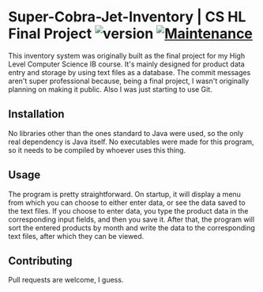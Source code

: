 # Super-Cobra-Jet-Inventory | CS HL Final Project ![version](https://img.shields.io/badge/version-1.0.1-yellow.svg) [![Maintenance](https://img.shields.io/badge/Maintained%3F-no-red.svg)](https://bitbucket.org/lbesson/ansi-colors)
This inventory system was originally built as the final project for my High Level Computer Science IB course. It's mainly designed for product data entry and storage
by using text files as a database. The commit messages aren't super professional because, being a final project, I wasn't originally planning on making it public. Also I was just starting to use Git.


## Installation

No libraries other than the ones standard to Java were used, so the only real dependency is Java itself. No executables were made for this program, so it needs
to be compiled by whoever uses this thing.


## Usage
The program is pretty straightforward. On startup, it will display a menu from which you can choose to either enter data, or see the data saved to the text files.
If you choose to enter data, you type the product data in the corresponding input fields, and then you save it. After that, the program will sort the entered
products by month and write the data to the corresponding text files, after which they can be viewed.

## Contributing
Pull requests are welcome, I guess.
